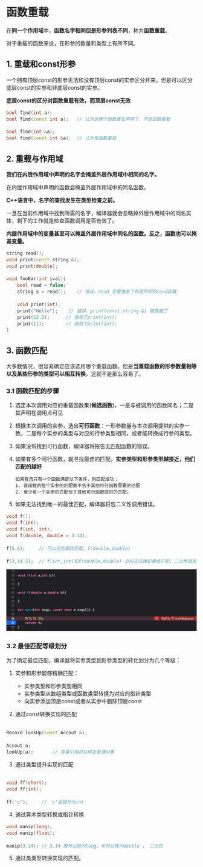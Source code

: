 # 函数重载

在**同一个作用域**中，**函数名字相同但是形参列表不同**，称为**函数重载**。

对于重载的函数来说，在形参的数量和类型上有所不同。


## 1. 重载和const形参

一个拥有顶层const的形参无法和没有顶层const的实参区分开来。但是可以区分底层const的实参和非底层const的实参。

**底层const的区分对函数重载有效，而顶层const无效**

```c++
bool find(int a);
bool find(const int a);   // 认为这两个函数重复声明了，不是函数重载

bool find(int &a);
bool find(const int &a);  // 认为是函数重载

```

## 2. 重载与作用域

**我们在内层作用域中声明的名字会掩盖外层作用域中相同的名字。**

在内层作用域中声明的函数会掩盖外层作用域中的同名函数。

**C++语言中，名字的查找发生在类型检查之前。**

一旦在当前作用域中找到所需的名字，编译器就会忽略掉外层作用域中的同名实体，剩下的工作就是检查函数调用是否有效了。

**内层作用域中的变量甚至可以掩盖外层作用域中同名的函数。反之，函数也可以掩盖变量。**

```c++
string read();
void print(const string &);
void print(double);

void fooBar(int ival){
    bool read = false;
    string s = read();    // 错误，read 变量掩盖了外层声明的read函数

    void print(int);
    print("Hello");    // 错误，print(const string &) 被隐藏了
    print(12.3);      // 调用了print(int);
    print(11);        // 调用了print(int);  
}

```

## 3. 函数匹配

大多数情况，很容易确定应该选用哪个重载函数。但是**当重载函数的形参数量相等以及某些形参的类型可以相互转换**，这就不是那么容易了。

### 3.1 函数匹配的步骤

1. 选定本次调用对应的重载函数集(**候选函数**)，一是与被调用的函数同名；二是其声明在调用点可见

2. 根据本次调用的实参，选出**可行函数**：一形参数量与本次调用提供的实参一致，二是每个实参的类型与对应的行参类型相同，或者能转换成行参的类型。

3. 如果没有找到可行函数，编译器将报告无匹配函数的错误。

4. 如果有多个可行函数，就寻找最佳的匹配。**实参类型和形参类型越接近，他们匹配的越好**

       如果有且只有一个函数满足以下条件，则匹配成功：
       1. 该函数的每个实参的匹配都不劣于其他可行函数需要的匹配
       2. 至少有一个实参的匹配优于其他可行函数提供的匹配。

5. 如果无法找到唯一的最佳匹配，编译器将包二义性调用错误。

```c++
void f();
void f(int);
void f(int, int);
void f(double, double = 3.14);

f(5.6);     // 可以找到最佳匹配，f(double,double)

f(3,14.5);  // f(int,int)和f(double,double) 之间无法确定最佳匹配，二义性调用告警

```

![](https://github.com/existorlive/existorlivepic/raw/master/%E6%88%AA%E5%B1%8F2020-09-27%20%E4%B8%8B%E5%8D%8811.41.56.png)

### 3.2 最佳匹配等级划分

为了确定最佳匹配，编译器将实参类型到形参类型的转化划分为几个等级：

1. 实参和形参能够精确匹配：
    
    - 实参类型和形参类型相同
    - 实参类型从数组类型或函数类型转换为对应的指针类型
    - 向实参添加顶层const或者从实参中删除顶层const

2. 通过const转换实现的匹配

```c++

Record lookUp(const Accout &);

Accout a;
lookUp(a);       // 常量引用可以绑定普通对象

```

3. 通过类型提升实现的匹配
   
```c++

void ff(short);
void ff(int);

ff('c');     // 'c'会提升为int 

```

4. 通过算术类型转换或指针转换
   
```c++
void manip(long);
void manip(float);

manip(3.14); // 3.14 既可以转为long，也可以转为double ， 二义性
```

5. 通过类类型转换实现的匹配。

